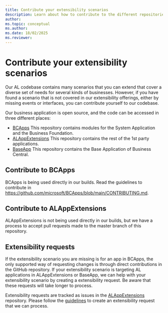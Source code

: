 ```yaml
---
title: Contribute your extensibility scenarios
description: Learn about how to contribute to the different repositories that contain the business application.
author: 
ms.topic: conceptual
ms.author: 
ms.date: 18/02/2025
ms.reviewer: 
---
```


# Contribute your extensibility scenarios

Our AL codebase contains many scenarios that you can extend that cover a diverse set of needs for several kinds of businesses. However, if you have found a scenario that is not covered in our extensibility offerings, either by missing events or interfaces, you can contribute yourself to our codebase.

Our business application is open source, and the code can be accessed in three different places:
- [BCApps](https://github.com/microsoft/BCapps) This repository contains modules for the System Application and the Business Foundation.
- [ALAppExtensions](https://github.com/microsoft/ALAppExtensions) This repository contains the rest of the 1st party applications.
- [BaseApp](https://askjesperTODO) This repository contains the Base Application of Business Central.

## Contribute to BCApps
 
BCApps is being used directly in our builds. Read the guidelines to contribute in https://github.com/microsoft/BCApps/blob/main/CONTRIBUTING.md.


## Contribute to ALAppExtensions

ALAppExtensions is not being used directly in our builds, but we have a process to accept pull requests made to the master branch of this repository.


## Extensibility requests

If the extensibility scenario you are missing is for an app in BCApps, the only supported way of requesting changes is through direct contributions in the GitHub repository. If your extensibility scenario is targeting AL applications in ALAppExtensions or BaseApp, we can help with your extensibility scenario by creating a extensibility request. Be aware that these requests will take longer to process.

Extensibility requests are tracked as issues in the [ALAppExtensions](https://github.com/microsoft/ALAppExtensions/issues) repository. Please follow the [guidelines](developer/devenv-guidelines-extensibility.md) to create an extensibility request that we can process.
